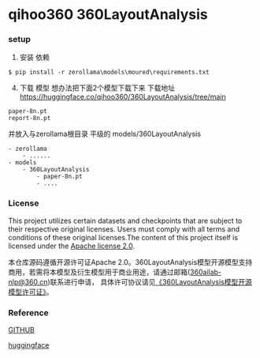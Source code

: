 # qihoo360 360LayoutAnalysis

### setup

1. 安装 依赖 
```
$ pip install -r zerollama\models\moured\requirements.txt  
```

4. 下载 模型
想办法把下面2个模型下载下来
下载地址 https://huggingface.co/qihoo360/360LayoutAnalysis/tree/main
```
paper-8n.pt
report-8n.pt

```
并放入与zerollama根目录 平级的 models/360LayoutAnalysis
```
- zerollama
    - ......
- models
    - 360LayoutAnalysis
        - paper-8n.pt
        - ....
```

### License
This project utilizes certain datasets and checkpoints that are subject to their respective original licenses. Users must comply with all terms and conditions of these original licenses.The content of this project itself is licensed under the [Apache license 2.0](./LICENSE.txt).

本仓库源码遵循开源许可证Apache 2.0。360LayoutAnalysis模型开源模型支持商用，若需将本模型及衍生模型用于商业用途，请通过邮箱([360ailab-nlp@360.cn](mailto:360ailab-nlp@360.cn))联系进行申请， 具体许可协议请见[《360LayoutAnalysis模型开源模型许可证》](./360LayoutAnalysis开源模型许可证.txt)。

### Reference
[GITHUB](https://github.com/360AILAB-NLP/360LayoutAnalysis/)

[huggingface](https://huggingface.co/qihoo360/360LayoutAnalysis)
